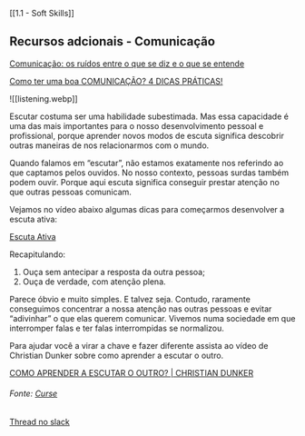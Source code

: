[[1.1 - Soft Skills]]

## Recursos adcionais - Comunicação

[Comunicação: os ruídos entre o que se diz e o que se entende](https://www.youtube.com/c/CursoVazaFalsiane)

[Como ter uma boa COMUNICAÇÃO? 4 DICAS PRÁTICAS!](https://www.youtube.com/c/TrybeEscola)


![[listening.webp]]

Escutar costuma ser uma habilidade subestimada. Mas essa capacidade é uma das mais importantes para o nosso desenvolvimento pessoal e profissional, porque aprender novos modos de escuta significa descobrir outras maneiras de nos relacionarmos com o mundo.

Quando falamos em “escutar”, não estamos exatamente nos referindo ao que captamos pelos ouvidos. No nosso contexto, pessoas surdas também podem ouvir. Porque aqui escuta significa conseguir prestar atenção no que outras pessoas comunicam.

Vejamos no vídeo abaixo algumas dicas para começarmos desenvolver a escuta ativa:

[Escuta Ativa](https://www.youtube.com/c/VidacomM%C3%A9todo)

Recapitulando:

1.  Ouça sem antecipar a resposta da outra pessoa;
2.  Ouça de verdade, com atenção plena.

Parece óbvio e muito simples. E talvez seja. Contudo, raramente conseguimos concentrar a nossa atenção nas outras pessoas e evitar “adivinhar” o que elas querem comunicar. Vivemos numa sociedade em que interromper falas e ter falas interrompidas se normalizou.

Para ajudar você a virar a chave e fazer diferente assista ao vídeo de Christian Dunker sobre como aprender a escutar o outro.

[COMO APRENDER A ESCUTAR O OUTRO? | CHRISTIAN DUNKER](https://www.youtube.com/c/casadosaber)

###### Fonte: [Curse](https://app.betrybe.com/learn/course/5e938f69-6e32-43b3-9685-c936530fd326/module/2e0692c9-e226-4e95-860a-b4cad80e3c3c/section/d041930c-2861-493a-ab7e-9f566aa90d29/day/7b0d303c-851b-42b1-898a-0c4f2d280c51/lesson/074b8b5d-fc7f-4a47-b637-50a439e5cb73)
[Thread no slack](https://trybecourse.slack.com/archives/C03MSCCRPAQ/p1658941800836539)
